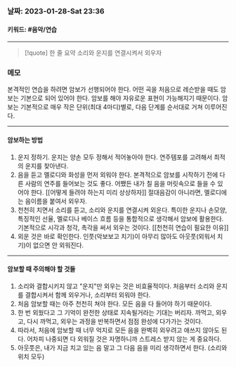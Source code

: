 ### 날짜:   2023-01-28-Sat 23:36
#### 키워드: #음악/연습
-----
>[!quote] 한 줄 요약
>소리와 운지를 연결시켜서 외우자

### 메모

본격적인 연습을 하려면 암보가 선행되어야 한다. 어떤 곡을 처음으로 레슨받을 때도 암보는 기본으로 되어 있어야 한다. 암보를 해야 자유로운 표현이 가능해지기 때문이다. 암보는 기본적으로 매우 작은 단위(최대 4마디)별로, 다음 단계를 순서대로 거쳐 이루어진다. 

----
#### 암보하는 방법

1. 운지 정하기. 운지는 양손 모두 정해서 적어놓아야 한다. 연주템포를 고려해서 최적의 운지를 찾아낸다.
2. 음을 듣고 멜로디와 화성을 먼저 외워야 한다. 본격적으로 암보를 시작하기 전에 다른 사람의 연주를 들어보는 것도 좋다. 어쨌든 내가 칠 음을 머릿속으로 들을 수 있어야 한다. [[어떻게 들려야 하는지 미리 상상하자]] 절대음감이 아니라면, 멜로디에는 음이름을 붙여서 외우자.
3. 천천히 치면서 소리를 듣고, 소리와 운지를 연결시켜 외운다. 특이한 운지나 손모양, 특징적인 선율, 멜로디나 베이스 흐름 등을 통합적으로 생각해서 암보에 활용한다. 기본적으로 시각과 청각, 촉각을 써서 외우는 것이다. [[천천히 연습이 필요한 이유]]
4. 외운 것은 바로 확인한다. 인풋(악보보고 치기)이 아무리 많아도 아웃풋(외워서 치기)이 없으면 안 외워진다.

----
#### 암보할 때 주의해야 할 것들

1. 소리와 결합시키지 않고 "운지"만 외우는 것은 비효율적이다. 처음부터 소리와 운지를 결합시켜서 함께 외우거나, 소리부터 외워야 한다.
2. 처음 암보할 때는 아주 천천히 쳐야 한다. 모든 음을 다 들어야 하기 때문이다.
3. 한 번 외웠다고 그 기억이 완전한 상태로 지속될거라는 기대는 버리자. 까먹고, 외우고, 다시 까먹고, 외우는 과정을 반복하면서 점점 완성에 다가가는 것이다.
4. 따라서, 처음에 암보할 때 너무 억지로 모든 음을 완벽히 외우려고 애쓰지 않아도 된다. 어차피 나중되면 다 외워질 것은 자명하니까 스트레스 받지 않는 게 중요하다.
5. 아웃풋은, 내가 지금 치고 있는 음 말고 그 다음 음을 미리 생각하면서 한다. (소리와 위치 모두)